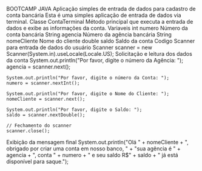 BOOTCAMP JAVA
Aplicação simples de entrada de dados para cadastro de conta bancária
Esta é uma simples aplicação de entrada de dados via terminal.
Classe ContaTerminal
Método principal que executa a entrada de dados e exibe as informações da conta.
Variaveis
int numero	Número da conta bancária
String agencia	Número da agência bancária
String nomeCliente	Nome do cliente
double saldo	Saldo da conta
Codigo
Scanner para entrada de dados do usuário
Scanner scanner = new Scanner(System.in).useLocale(Locale.US);
Solicitação e leitura dos dados da conta
    System.out.println("Por favor, digite o número da Agência: ");
    agencia = scanner.next();

    System.out.println("Por favor, digite o número da Conta: ");
    numero = scanner.nextInt();

    System.out.println("Por favor, digite o Nome do Cliente: ");
    nomeCliente = scanner.next();

    System.out.println("Por favor, digite o Saldo: ");
    saldo = scanner.nextDouble();

    // Fechamento do scanner
    scanner.close();
Exibição da mensagem final
    System.out.println("Olá " + nomeCliente + ", obrigado por criar uma conta em nosso banco, " +
            "sua agência é " + agencia + ", conta " + numero + " e seu saldo R$" + saldo + " já está disponível para saque.");

